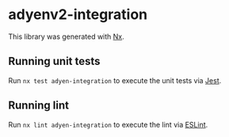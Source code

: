# adyenv2-integration

This library was generated with [Nx](https://nx.dev).

## Running unit tests

Run `nx test adyen-integration` to execute the unit tests via [Jest](https://jestjs.io).

## Running lint

Run `nx lint adyen-integration` to execute the lint via [ESLint](https://eslint.org/).
